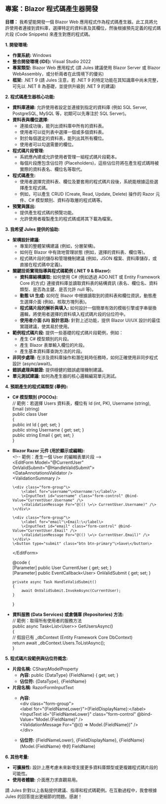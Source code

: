 ﻿## **專案：Blazor 程式碼產生器開發**

**目標：** 我希望能開發一個 Blazor Web 應用程式作為程式碼產生器。此工具將允許使用者連接到資料庫，選擇特定的資料表及其欄位，然後根據預先定義的程式碼片段 (Code Snippets) 來產生對應的程式碼。

**1\. 開發環境:**

* **作業系統:** Windows  
* **整合開發環境 (IDE):** Visual Studio 2022  
* **專案類型:** Blazor Web 應用程式 (請 Jules 建議使用 Blazor Server 或 Blazor WebAssembly，或分析兩者在此情境下的優劣)  
* **框架:** .NET 9 (請 Jules 注意，若 .NET 9 的特定功能在其知識庫中尚未完整，可先以 .NET 8 為基礎，並提供升級到 .NET 9 的建議)

**2\. 程式碼產生器核心功能:**

* **資料庫連線:** 允許使用者設定並連接到指定的資料庫 (例如 SQL Server, PostgreSQL, MySQL 等，初期可以先專注於 SQL Server)。  
* **資料表與欄位選擇:**  
  * 連接成功後，能列出資料庫中所有的資料表。  
  * 使用者可以從列表中選擇一個或多個資料表。  
  * 對於每個選定的資料表，能列出其所有欄位。  
  * 使用者可以勾選需要的欄位。  
* **程式碼片段管理:**  
  * 系統應內建或允許使用者管理一組程式碼片段範本。  
  * 每個片段應包含佔位符 (Placeholders)，這些佔位符將在產生程式碼時被實際的資料表名、欄位名等取代。  
* **程式碼產生:**  
  * 使用者選擇完資料表、欄位及要套用的程式碼片段後，系統能根據這些選擇產生程式碼。  
  * 例如，可以產生 CRUD (Create, Read, Update, Delete) 操作的 Razor 元件、C\# 模型類別、資料存取層的程式碼等。  
* **預覽與匯出:**  
  * 提供產生程式碼的預覽功能。  
  * 允許使用者複製產生的程式碼或將其下載為檔案。

**3\. 我希望 Jules 提供的協助:**

* **架構設計建議:**  
  * 專案的整體架構建議 (例如，分層架構)。  
  * 如何在 Blazor 中有效地管理狀態 (例如，選擇的資料表、欄位等)。  
  * 程式碼片段的儲存和管理機制建議 (例如，JSON 檔案、資料庫儲存，或直接在程式碼中定義)。  
* **關鍵技術實現指導與程式碼範例 (.NET 9 & Blazor):**  
  * **資料庫結構讀取:** 如何使用 C\# (例如透過 ADO.NET 或 Entity Framework Core 的方式) 連接資料庫並讀取資料表的結構資訊 (表名、欄位名、資料類型、是否為主鍵、是否允許 null 等)。  
  * **動態 UI 生成:** 如何在 Blazor 中根據讀取到的資料表和欄位資訊，動態產生選擇介面 (例如，核取方塊列表)。  
  * **程式碼片段的解析與填入:** 如何設計一個簡單有效的模板引擎或字串替換邏輯，將使用者選擇的資料填入程式碼片段的佔位符中。  
  * **使用者介面 (UI) 設計思路:** 針對上述功能，提供 Blazor UI/UX 設計的最佳實踐建議，使其易於使用。  
* **範例程式碼片段:** 提供一些基礎的程式碼片段範例，例如：  
  * 產生 C\# 模型類別的片段。  
  * 產生 Blazor 表單輸入欄位的片段。  
  * 產生基本資料庫查詢方法的片段。  
* **非同步處理:** 在涉及資料庫操作和潛在耗時任務時，如何正確使用非同步程式設計 (async/await)。  
* **錯誤處理與驗證:** 提供穩健的錯誤處理機制建議。  
* **單元測試建議:** 如何為產生器的核心邏輯編寫單元測試。

**4\. 預期產生的程式碼類型 (舉例):**

* **C\# 模型類別 (POCOs):**  
  // 範例：若選擇 Users 資料表，欄位有 Id (int, PK), Username (string), Email (string)  
  public class User  
  {  
      public int Id { get; set; }  
      public string Username { get; set; }  
      public string Email { get; set; }  
  }

* **Blazor Razor 元件 (用於顯示或編輯):**  
  \<\!-- 範例：產生一個 User 的編輯表單片段 \--\>  
  \<EditForm Model="@CurrentUser" OnValidSubmit="@HandleValidSubmit"\>  
      \<DataAnnotationsValidator /\>  
      \<ValidationSummary /\>

      \<div class="form-group"\>  
          \<label for="username"\>Username:\</label\>  
          \<InputText id="username" class="form-control" @bind-Value="CurrentUser.Username" /\>  
          \<ValidationMessage For="@(() \=\> CurrentUser.Username)" /\>  
      \</div\>

      \<div class="form-group"\>  
          \<label for="email"\>Email:\</label\>  
          \<InputText id="email" class="form-control" @bind-Value="CurrentUser.Email" /\>  
          \<ValidationMessage For="@(() \=\> CurrentUser.Email)" /\>  
      \</div\>  
      \<button type="submit" class="btn btn-primary"\>Save\</button\>  
  \</EditForm\>

  @code {  
      \[Parameter\] public User CurrentUser { get; set; }  
      \[Parameter\] public EventCallback\<User\> OnValidSubmit { get; set; }

      private async Task HandleValidSubmit()  
      {  
          await OnValidSubmit.InvokeAsync(CurrentUser);  
      }  
  }

* **資料服務 (Data Services) 或倉儲庫 (Repositories) 方法:**  
  // 範例：取得所有使用者的服務方法  
  public async Task\<List\<User\>\> GetUsersAsync()  
  {  
      // 假設已有 \_dbContext (Entity Framework Core DbContext)  
      return await \_dbContext.Users.ToListAsync();  
  }

**5\. 程式碼片段範例與佔位符概念:**

* **片段名稱:** CSharpModelProperty  
  * **內容:** public {DataType} {FieldName} { get; set; }  
  * **佔位符:** {DataType}, {FieldName}  
* **片段名稱:** RazorFormInputText  
  * **內容:**  
    \<div class="form-group"\>  
        \<label for="{FieldNameLower}"\>{FieldDisplayName}:\</label\>  
        \<InputText id="{FieldNameLower}" class="form-control" @bind-Value="Model.{FieldName}" /\>  
        \<ValidationMessage For="@(() \=\> Model.{FieldName})" /\>  
    \</div\>

  * **佔位符:** {FieldNameLower}, {FieldDisplayName}, {FieldName} (Model.{FieldName} 中的 FieldName)

**6\. 其他考量:**

* **可擴展性:** 設計上應考慮未來新增支援更多資料庫類型或更複雜程式碼片段的可能性。  
* **使用者體驗:** 介面應力求直觀易用。

請 Jules 針對以上各點提供建議、指導和程式碼範例。在互動過程中，我會根據 Jules 的回答提出更細節的問題。感謝！